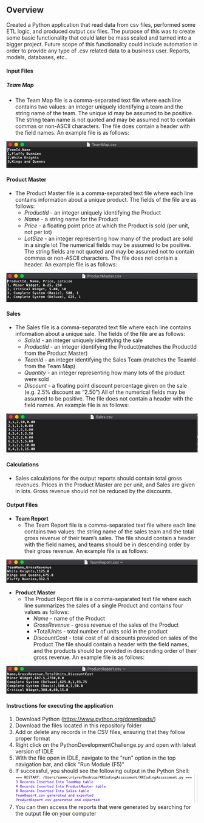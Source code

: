 ## Overview

Created a Python application that read data from csv files, performed some ETL logic, and produced output csv files. The purpose of this was to create some basic functionality that could later be mass scaled and turned into a bigger project. Future scope of this functionality could include automation in order to provide any type of .csv related data to a business user. Reports, models, databases, etc..


#### Input Files

##### **Team Map**

* The Team Map file is a comma-separated text file where each line contains two values: an integer
uniquely identifying a team and the string name of the team. The unique id may be assumed to be positive. The
string team name is not quoted and may be assumed not to contain commas or non-ASCII characters. The file
does contain a header with the field names. An example file is as follows:

![TeamMapScreenshot](https://github.com/sammcint/PythonDevelopment/blob/main/Screenshots/TeamMapSample.png)

#### **Product Master**

* The Product Master file is a comma-separated text file where each line contains information about a
unique product. The fields of the file are as follows:
	- *ProductId* - an integer uniquely identifying the Product
	- *Name* - a string name for the Product
	- *Price* - a floating point price at which the Product is sold (per unit, not per lot)
	- *LotSize* - an integer representing how many of the product are sold in a single lot
The numerical fields may be assumed to be positive. The string fields are not quoted and may be assumed not
to contain commas or non-ASCII characters. The file does not contain a header. An example file is as follows:

![ProductMasterScreenshot](https://github.com/sammcint/PythonDevelopment/blob/main/Screenshots/ProductMasterSample.png)

#### **Sales**

* The Sales file is a comma-separated text file where each line contains information about a unique sale.
The fields of the file are as follows:
	- *SaleId* - an integer uniquely identifying the sale 
	- *ProductId* - an integer identifying the Product(matches the ProductId from the Product Master)
	- *TeamId* - an integer identifying the Sales Team (matches the TeamId from the Team Map)
	- *Quantity* - an integer representing how many lots of the product were sold 
	- *Discount* - a floating point discount percentage given on the sale (e.g. 2.5% discount as “2.50”)
All of the numerical fields may be assumed to be positive. The file does not contain a header with the field
names. An example file is as follows:


![SalesFileScreenshot](https://github.com/sammcint/PythonDevelopment/blob/main/Screenshots/SalesSample.png)

#### **Calculations**

* Sales calculations for the output reports should contain total gross revenues. Prices in the Product
Master are per unit, and Sales are given in lots. Gross revenue should not be reduced by the discounts.

#### **Output Files**

* **Team Report**
	- The Team Report file is a comma-separated text file where each line contains two values: the string
name of the sales team and the total gross revenue of their team’s sales. The file should contain a header with
the field names, and teams should be in descending order by their gross revenue. An example file is as follows:

![TeamReportScreenshot](https://github.com/sammcint/PythonDevelopment/blob/main/Screenshots/TeamReportSample.png)

* **Product Master**
	- The Product Report file is a comma-separated text file where each line summarizes the sales of a single
Product and contains four values as follows:
		- *Name* - name of the Product
		- *GrossRevenue* - gross revenue of the sales of the Product
		- *TotalUnits - total number of units sold in the product 
		- *DiscountCost* - total cost of all discounts provided on sales of the Product
The file should contain a header with the field names, and the products should be provided in descending order
of their gross revenue. An example file is as follows:


![ProductReportScreenshot](https://github.com/sammcint/PythonDevelopment/blob/main/Screenshots/ProductReportSample.png)

#### **Instructions for executing the application**
1. Download Python (https://www.python.org/downloads/)
1. Download the files located in this repository folder
1. Add or delete any records in the CSV files, ensuring that they follow proper format
1. Right click on the PythonDevelopmentChallenge.py and open with latest version of IDLE 
1. With the file open in IDLE, navigate to the "run" option in the top navigation bar, and click "Run Module (F5)"
1. If successful, you should see the following output in the Python Shell:
![OutputScreenshot](https://github.com/sammcint/PythonDevelopment/blob/main/Screenshots/ProgramOutputSample.png)
1. You can then access the reports that were generated by searching for the output file on your computer
